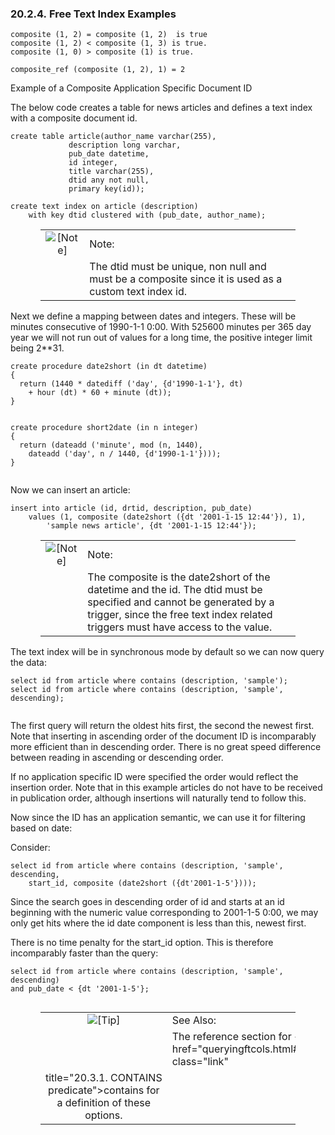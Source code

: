 <div id="fttexamples" class="section">

<div class="titlepage">

<div>

<div>

### 20.2.4. Free Text Index Examples

</div>

</div>

</div>

``` programlisting
composite (1, 2) = composite (1, 2)  is true
composite (1, 2) < composite (1, 3) is true.
composite (1, 0) > composite (1) is true.
```

``` programlisting
composite_ref (composite (1, 2), 1) = 2
```

Example of a Composite Application Specific Document ID

The below code creates a table for news articles and defines a text
index with a composite document id.

``` programlisting
create table article(author_name varchar(255),
             description long varchar,
             pub_date datetime,
             id integer,
             title varchar(255),
             dtid any not null,
             primary key(id));
```

``` programlisting
create text index on article (description)
    with key dtid clustered with (pub_date, author_name);
```

<div class="note" style="margin-left: 0.5in; margin-right: 0.5in;">

|                              |                                                                                                       |
|:----------------------------:|:------------------------------------------------------------------------------------------------------|
| ![\[Note\]](images/note.png) | Note:                                                                                                 |
|                              | The dtid must be unique, non null and must be a composite since it is used as a custom text index id. |

</div>

Next we define a mapping between dates and integers. These will be
minutes consecutive of 1990-1-1 0:00. With 525600 minutes per 365 day
year we will not run out of values for a long time, the positive integer
limit being 2\*\*31.

``` programlisting
create procedure date2short (in dt datetime)
{
  return (1440 * datediff ('day', {d'1990-1-1'}, dt)
    + hour (dt) * 60 + minute (dt));
}
    
```

``` programlisting
create procedure short2date (in n integer)
{
  return (dateadd ('minute', mod (n, 1440),
    dateadd ('day', n / 1440, {d'1990-1-1'})));
}
    
```

Now we can insert an article:

``` programlisting
insert into article (id, drtid, description, pub_date)
    values (1, composite (date2short ({dt '2001-1-15 12:44'}), 1),
        'sample news article', {dt '2001-1-15 12:44'});
```

<div class="note" style="margin-left: 0.5in; margin-right: 0.5in;">

|                              |                                                                                                                                                                                                        |
|:----------------------------:|:-------------------------------------------------------------------------------------------------------------------------------------------------------------------------------------------------------|
| ![\[Note\]](images/note.png) | Note:                                                                                                                                                                                                  |
|                              | The composite is the date2short of the datetime and the id. The dtid must be specified and cannot be generated by a trigger, since the free text index related triggers must have access to the value. |

</div>

The text index will be in synchronous mode by default so we can now
query the data:

``` programlisting
select id from article where contains (description, 'sample');
select id from article where contains (description, 'sample', descending);
    
```

The first query will return the oldest hits first, the second the newest
first. Note that inserting in ascending order of the document ID is
incomparably more efficient than in descending order. There is no great
speed difference between reading in ascending or descending order.

If no application specific ID were specified the order would reflect the
insertion order. Note that in this example articles do not have to be
received in publication order, although insertions will naturally tend
to follow this.

Now since the ID has an application semantic, we can use it for
filtering based on date:

Consider:

``` programlisting
select id from article where contains (description, 'sample', descending,
    start_id, composite (date2short ({dt'2001-1-5'})));
```

Since the search goes in descending order of id and starts at an id
beginning with the numeric value corresponding to 2001-1-5 0:00, we may
only get hits where the id date component is less than this, newest
first.

There is no time penalty for the start_id option. This is therefore
incomparably faster than the query:

``` programlisting
select id from article where contains (description, 'sample', descending)
and pub_date < {dt '2001-1-5'};
    
```

<div class="tip" style="margin-left: 0.5in; margin-right: 0.5in;">

|                            |                                                                                        |
|:--------------------------:|:---------------------------------------------------------------------------------------|
| ![\[Tip\]](images/tip.png) | See Also:                                                                              |
|                            | The reference section for <a href="queryingftcols.html#containspredicate" class="link" 
                              title="20.3.1. CONTAINS predicate">contains</a> for a definition of these options.      |

</div>

</div>
